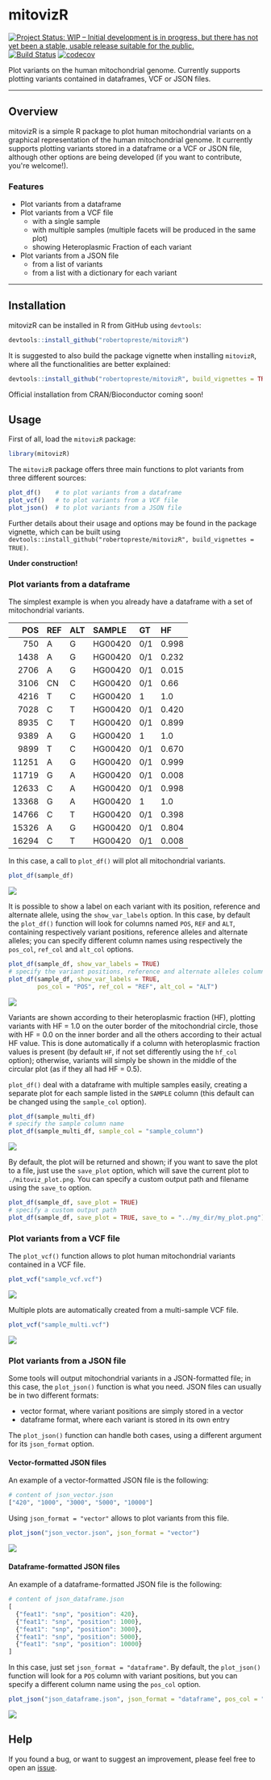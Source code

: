 
mitovizR
========

[![Project Status: WIP – Initial development is in progress, but there has not yet been a stable, usable release suitable for the public.](https://www.repostatus.org/badges/latest/wip.svg)](https://www.repostatus.org/#wip) [![Build Status](https://travis-ci.com/robertopreste/mitovizR.svg?branch=master)](https://travis-ci.com/robertopreste/mitovizR) [![codecov](https://codecov.io/gh/robertopreste/mitovizR/branch/master/graph/badge.svg)](https://codecov.io/gh/robertopreste/mitovizR)

Plot variants on the human mitochondrial genome. Currently supports plotting variants contained in dataframes, VCF or JSON files.

------------------------------------------------------------------------

Overview
--------

mitovizR is a simple R package to plot human mitochondrial variants on a graphical representation of the human mitochondrial genome. It currently supports plotting variants stored in a dataframe or a VCF or JSON file, although other options are being developed (if you want to contribute, you're welcome!).

### Features

-   Plot variants from a dataframe
-   Plot variants from a VCF file
    -   with a single sample
    -   with multiple samples (multiple facets will be produced in the same plot)
    -   showing Heteroplasmic Fraction of each variant
-   Plot variants from a JSON file
    -   from a list of variants
    -   from a list with a dictionary for each variant

------------------------------------------------------------------------

Installation
------------

mitovizR can be installed in R from GitHub using `devtools`:

``` r
devtools::install_github("robertopreste/mitovizR")
```

It is suggested to also build the package vignette when installing `mitovizR`, where all the functionalities are better explained:

``` r
devtools::install_github("robertopreste/mitovizR", build_vignettes = TRUE)
```

Official installation from CRAN/Bioconductor coming soon!

Usage
-----

First of all, load the `mitovizR` package:

``` r
library(mitovizR)
```

The `mitovizR` package offers three main functions to plot variants from three different sources:

``` r
plot_df()    # to plot variants from a dataframe 
plot_vcf()   # to plot variants from a VCF file 
plot_json()  # to plot variants from a JSON file 
```

Further details about their usage and options may be found in the package vignette, which can be built using `devtools::install_github("robertopreste/mitovizR", build_vignettes = TRUE)`.

**Under construction!**

### Plot variants from a dataframe

The simplest example is when you already have a dataframe with a set of mitochondrial variants.

|    POS| REF | ALT | SAMPLE  | GT  | HF    |
|------:|:----|:----|:--------|:----|:------|
|    750| A   | G   | HG00420 | 0/1 | 0.998 |
|   1438| A   | G   | HG00420 | 0/1 | 0.232 |
|   2706| A   | G   | HG00420 | 0/1 | 0.015 |
|   3106| CN  | C   | HG00420 | 0/1 | 0.66  |
|   4216| T   | C   | HG00420 | 1   | 1.0   |
|   7028| C   | T   | HG00420 | 0/1 | 0.420 |
|   8935| C   | T   | HG00420 | 0/1 | 0.899 |
|   9389| A   | G   | HG00420 | 1   | 1.0   |
|   9899| T   | C   | HG00420 | 0/1 | 0.670 |
|  11251| A   | G   | HG00420 | 0/1 | 0.999 |
|  11719| G   | A   | HG00420 | 0/1 | 0.008 |
|  12633| C   | A   | HG00420 | 0/1 | 0.998 |
|  13368| G   | A   | HG00420 | 1   | 1.0   |
|  14766| C   | T   | HG00420 | 0/1 | 0.398 |
|  15326| A   | G   | HG00420 | 0/1 | 0.804 |
|  16294| C   | T   | HG00420 | 0/1 | 0.008 |

In this case, a call to `plot_df()` will plot all mitochondrial variants.

``` r
plot_df(sample_df)
```

![](man/figures/mitoviz_plot_df.png)

It is possible to show a label on each variant with its position, reference and alternate allele, using the `show_var_labels` option. In this case, by default the `plot_df()` function will look for columns named `POS`, `REF` and `ALT`, containing respectively variant positions, reference alleles and alternate alleles; you can specify different column names using respectively the `pos_col`, `ref_col` and `alt_col` options.

``` r
plot_df(sample_df, show_var_labels = TRUE)
# specify the variant positions, reference and alternate alleles column names
plot_df(sample_df, show_var_labels = TRUE, 
        pos_col = "POS", ref_col = "REF", alt_col = "ALT")
```

![](man/figures/mitoviz_plot_df_labels.png)

Variants are shown according to their heteroplasmic fraction (HF), plotting variants with HF = 1.0 on the outer border of the mitochondrial circle, those with HF = 0.0 on the inner border and all the others according to their actual HF value. This is done automatically if a column with heteroplasmic fraction values is present (by default `HF`, if not set differently using the `hf_col` option); otherwise, variants will simply be shown in the middle of the circular plot (as if they all had HF = 0.5).

`plot_df()` deal with a dataframe with multiple samples easily, creating a separate plot for each sample listed in the `SAMPLE` column (this default can be changed using the `sample_col` option).

``` r
plot_df(sample_multi_df)
# specify the sample column name 
plot_df(sample_multi_df, sample_col = "sample_column")
```

![](man/figures/mitoviz_plot_multi_df.png)

By default, the plot will be returned and shown; if you want to save the plot to a file, just use the `save_plot` option, which will save the current plot to `./mitoviz_plot.png`. You can specify a custom output path and filename using the `save_to` option.

``` r
plot_df(sample_df, save_plot = TRUE)
# specify a custom output path
plot_df(sample_df, save_plot = TRUE, save_to = "../my_dir/my_plot.png")
```

### Plot variants from a VCF file

The `plot_vcf()` function allows to plot human mitochondrial variants contained in a VCF file.

``` r
plot_vcf("sample_vcf.vcf")
```

![](man/figures/mitoviz_plot_vcf.png)

Multiple plots are automatically created from a multi-sample VCF file.

``` r
plot_vcf("sample_multi.vcf")
```

![](man/figures/mitoviz_plot_multi_vcf.png)

### Plot variants from a JSON file

Some tools will output mitochondrial variants in a JSON-formatted file; in this case, the `plot_json()` function is what you need. JSON files can usually be in two different formats:

-   vector format, where variant positions are simply stored in a vector
-   dataframe format, where each variant is stored in its own entry

The `plot_json()` function can handle both cases, using a different argument for its `json_format` option.

#### Vector-formatted JSON files

An example of a vector-formatted JSON file is the following:

``` r
# content of json_vector.json
["420", "1000", "3000", "5000", "10000"]
```

Using `json_format = "vector"` allows to plot variants from this file.

``` r
plot_json("json_vector.json", json_format = "vector")
```

![](man/figures/mitoviz_plot_json_vector.png)

#### Dataframe-formatted JSON files

An example of a dataframe-formatted JSON file is the following:

``` r
# content of json_dataframe.json
[
  {"feat1": "snp", "position": 420},
  {"feat1": "snp", "position": 1000},
  {"feat1": "snp", "position": 3000},
  {"feat1": "snp", "position": 5000},
  {"feat1": "snp", "position": 10000}
]
```

In this case, just set `json_format = "dataframe"`. By default, the `plot_json()` function will look for a `POS` column with variant positions, but you can specify a different column name using the `pos_col` option.

``` r
plot_json("json_dataframe.json", json_format = "dataframe", pos_col = "position")
```

![](man/figures/mitoviz_plot_json_dataframe.png)

Help
----

If you found a bug, or want to suggest an improvement, please feel free to open an [issue](https://github.com/robertopreste/mitovizR/issues).
